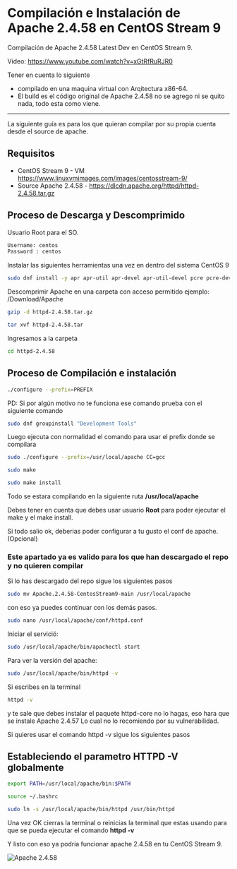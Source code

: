 # Compilación e Instalación de Apache 2.4.58 en CentOS Stream 9

Compilación de Apache 2.4.58 Latest Dev en CentOS Stream 9.

Video: <https://www.youtube.com/watch?v=xGtRfRuRJR0>

Tener en cuenta lo siguiente 
- compilado en una maquina virtual con Arqitectura x86-64.
- El build es el código original de Apache 2.4.58 no se agrego ni se quito nada, todo esta como viene.

---

La siguiente guía es para los que quieran compilar por su propia cuenta desde el source de apache.

## Requisitos

- CentOS Stream 9 - VM <https://www.linuxvmimages.com/images/centosstream-9/>
- Source Apache 2.4.58 - <https://dlcdn.apache.org/httpd/httpd-2.4.58.tar.gz>

## Proceso de Descarga y Descomprimido

Usuario Root para el SO.

```bash
Username: centos
Password : centos
```

Instalar las siguientes herramientas una vez en dentro del sistema CentOS 9

```bash
sudo dnf install -y apr apr-util apr-devel apr-util-devel pcre pcre-devel
```

Descomprimir Apache en una carpeta con acceso permitido ejemplo: /Download/Apache

```bash
gzip -d httpd-2.4.58.tar.gz
```

```bash
tar xvf httpd-2.4.58.tar
```

Ingresamos a la carpeta

```bash
cd httpd-2.4.58
```

## Proceso de Compilación e instalación

```bash
./configure --prefix=PREFIX
```

PD: Si por algún motivo no te funciona ese comando prueba con el siguiente comando

```bash
sudo dnf groupinstall "Development Tools"
```

Luego ejecuta con normalidad el comando para usar el prefix donde se compilara

```bash
sudo ./configure --prefix=/usr/local/apache CC=gcc
```

```bash
sudo make
```

```bash
sudo make install
```

Todo se estara compilando en la siguiente ruta **/usr/local/apache**

Debes tener en cuenta que debes usar usuario **Root** para poder ejecutar el make y el make install.

Si todo salio ok, deberias poder configurar a tu gusto el conf de apache. (Opcional)

### Este apartado ya es valido para los que han descargado el repo y no quieren compilar

Si lo has descargado del repo sigue los siguientes pasos

```bash
sudo mv Apache.2.4.58-CentosStream9-main /usr/local/apache
```

con eso ya puedes continuar con los demás pasos.

```bash
sudo nano /usr/local/apache/conf/httpd.conf
```

Iniciar el servició:

```bash
sudo /usr/local/apache/bin/apachectl start
```

Para ver la versión del apache:

```bash
sudo /usr/local/apache/bin/httpd -v
```

Si escribes en la terminal

```bash
httpd -v
```

y te sale que debes instalar el paquete httpd-core no lo hagas, eso hara que se instale Apache 2.4.57
Lo cual no lo recomiendo por su vulnerabilidad.

Si quieres usar el comando httpd -v sigue los siguientes pasos

## Estableciendo el parametro HTTPD -V globalmente

```bash
export PATH=/usr/local/apache/bin:$PATH
```

```bash
source ~/.bashrc
```

```bash
sudo ln -s /usr/local/apache/bin/httpd /usr/bin/httpd
```

Una vez OK cierras la terminal o reinicias la terminal que estas usando para que se pueda ejecutar el comando **httpd -v**

Y listo con eso ya podría funcionar apache 2.4.58 en tu CentOS Stream 9.

![Apache 2.4.58](https://i.ibb.co/nQnXd8v/image.png)
